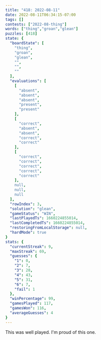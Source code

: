 ```yaml
---
title: "418: 2022-08-11"
date: 2022-08-11T06:34:15-07:00
tags: []
contests: ["2022-08-thing"]
words: ["thing","groan","glean"]
puzzles: [418]
state: {
  "boardState": [
    "thing",
    "groan",
    "glean",
    "",
    "",
    ""
  ],
  "evaluations": [
    [
      "absent",
      "absent",
      "absent",
      "present",
      "present"
    ],
    [
      "correct",
      "absent",
      "absent",
      "correct",
      "correct"
    ],
    [
      "correct",
      "correct",
      "correct",
      "correct",
      "correct"
    ],
    null,
    null,
    null
  ],
  "rowIndex": 3,
  "solution": "glean",
  "gameStatus": "WIN",
  "lastPlayedTs": 1660224855014,
  "lastCompletedTs": 1660224855014,
  "restoringFromLocalStorage": null,
  "hardMode": true
}
stats: {
  "currentStreak": 9,
  "maxStreak": 69,
  "guesses": {
    "1": 0,
    "2": 7,
    "3": 28,
    "4": 43,
    "5": 31,
    "6": 7,
    "fail": 1
  },
  "winPercentage": 99,
  "gamesPlayed": 117,
  "gamesWon": 116,
  "averageGuesses": 4
}
---
```


<!-- more -->
This was well played. I'm proud of this one.
